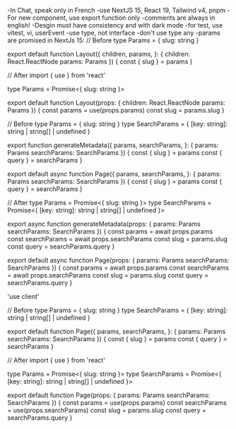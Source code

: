 -In Chat, speak only in French
-use NextJS 15, React 19, Tailwind v4, pnpm
-For new component, use export function only
-comments are always in english!
-Desgin must have consistency and with dark mode
-for test, use vitest, vi, userEvent
-use type, not interface
-don't use type any
-params are promised in NextJs 15:
// Before
type Params = { slug: string }

export default function Layout({
children,
params,
}: {
children: React.ReactNode
params: Params
}) {
const { slug } = params
}

// After
import { use } from 'react'

type Params = Promise<{ slug: string }>

export default function Layout(props: {
children: React.ReactNode
params: Params
}) {
const params = use(props.params)
const slug = params.slug
}

// Before
type Params = { slug: string }
type SearchParams = { [key: string]: string | string[] | undefined }

export function generateMetadata({
params,
searchParams,
}: {
params: Params
searchParams: SearchParams
}) {
const { slug } = params
const { query } = searchParams
}

export default async function Page({
params,
searchParams,
}: {
params: Params
searchParams: SearchParams
}) {
const { slug } = params
const { query } = searchParams
}

// After
type Params = Promise<{ slug: string }>
type SearchParams = Promise<{ [key: string]: string | string[] | undefined }>

export async function generateMetadata(props: {
params: Params
searchParams: SearchParams
}) {
const params = await props.params
const searchParams = await props.searchParams
const slug = params.slug
const query = searchParams.query
}

export default async function Page(props: {
params: Params
searchParams: SearchParams
}) {
const params = await props.params
const searchParams = await props.searchParams
const slug = params.slug
const query = searchParams.query
}

'use client'

// Before
type Params = { slug: string }
type SearchParams = { [key: string]: string | string[] | undefined }

export default function Page({
params,
searchParams,
}: {
params: Params
searchParams: SearchParams
}) {
const { slug } = params
const { query } = searchParams
}

// After
import { use } from 'react'

type Params = Promise<{ slug: string }>
type SearchParams = Promise<{ [key: string]: string | string[] | undefined }>

export default function Page(props: {
params: Params
searchParams: SearchParams
}) {
const params = use(props.params)
const searchParams = use(props.searchParams)
const slug = params.slug
const query = searchParams.query
}
